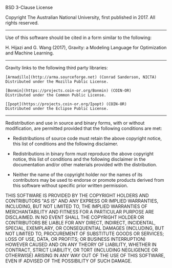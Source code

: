 BSD 3-Clause License

Copyright The Australian National University, first published in 2017.
All rights reserved.

--------------------------------------------------------------------------------

Use of this software should be cited in a form similar to the following:

H. Hijazi and G. Wang (2017), Gravity: a Modeling Language for Optimization and Machine Learning.

--------------------------------------------------------------------------------

Gravity links to the following third party libraries:

    [Armadillo](http://arma.sourceforge.net) (Conrad Sanderson, NICTA)
    Distributed under the Mozilla Public License.

    [Bonmin](https://projects.coin-or.org/Bonmin) (COIN-OR)    
    Distributed under the Common Public License.

    [Ipopt](https://projects.coin-or.org/Ipopt) (COIN-OR)    
    Distributed under the Eclipse Public License.

--------------------------------------------------------------------------------


Redistribution and use in source and binary forms, with or without
modification, are permitted provided that the following conditions are met:

* Redistributions of source code must retain the above copyright notice, this
  list of conditions and the following disclaimer.

* Redistributions in binary form must reproduce the above copyright notice,
  this list of conditions and the following disclaimer in the documentation
  and/or other materials provided with the distribution.

* Neither the name of the copyright holder nor the names of its
  contributors may be used to endorse or promote products derived from
  this software without specific prior written permission.

THIS SOFTWARE IS PROVIDED BY THE COPYRIGHT HOLDERS AND CONTRIBUTORS "AS IS"
AND ANY EXPRESS OR IMPLIED WARRANTIES, INCLUDING, BUT NOT LIMITED TO, THE
IMPLIED WARRANTIES OF MERCHANTABILITY AND FITNESS FOR A PARTICULAR PURPOSE ARE
DISCLAIMED. IN NO EVENT SHALL THE COPYRIGHT HOLDER OR CONTRIBUTORS BE LIABLE
FOR ANY DIRECT, INDIRECT, INCIDENTAL, SPECIAL, EXEMPLARY, OR CONSEQUENTIAL
DAMAGES (INCLUDING, BUT NOT LIMITED TO, PROCUREMENT OF SUBSTITUTE GOODS OR
SERVICES; LOSS OF USE, DATA, OR PROFITS; OR BUSINESS INTERRUPTION) HOWEVER
CAUSED AND ON ANY THEORY OF LIABILITY, WHETHER IN CONTRACT, STRICT LIABILITY,
OR TORT (INCLUDING NEGLIGENCE OR OTHERWISE) ARISING IN ANY WAY OUT OF THE USE
OF THIS SOFTWARE, EVEN IF ADVISED OF THE POSSIBILITY OF SUCH DAMAGE.
